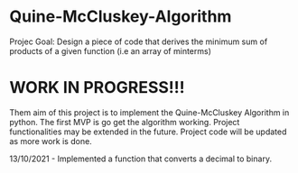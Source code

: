 # Quine-McCluskey-Algorithm
Projec Goal: Design a piece of code that derives the minimum sum of products of a given function (i.e an array of minterms)

# WORK IN PROGRESS!!!

Them aim of this project is to implement the Quine-McCluskey Algorithm in python. The first MVP is go get the algorithm working. Project functionalities may be extended in the future. Project code will be updated as more work is done. 

13/10/2021 - Implemented a function that converts a decimal to binary. 
